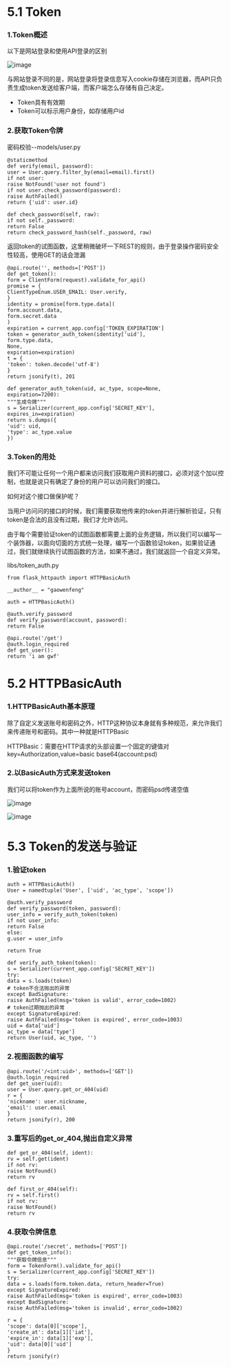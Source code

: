 # 5.1 Token

### 1.Token概述

以下是网站登录和使用API登录的区别


![image](http://upload-images.jianshu.io/upload_images/14597179-16de41d674064a75?imageMogr2/auto-orient/strip%7CimageView2/2/w/1240) 


与网站登录不同的是，网站登录将登录信息写入cookie存储在浏览器，而API只负责生成token发送给客户端，而客户端怎么存储有自己决定。

*   Token具有有效期
*   Token可以标示用户身份，如存储用户id

### 2.获取Token令牌

密码校验--models/user.py

```
@staticmethod
def verify(email, password):
user = User.query.filter_by(email=email).first()
if not user:
raise NotFound('user not found')
if not user.check_password(password):
raise AuthFailed()
return {'uid': user.id}

def check_password(self, raw):
if not self._password:
return False
return check_password_hash(self._password, raw)
```
返回token的试图函数，这里稍微破坏一下REST的规则，由于登录操作密码安全性较高，使用GET的话会泄漏
```
@api.route('', methods=['POST'])
def get_token():
form = ClientForm(request).validate_for_api()
promise = {
ClientTypeEnum.USER_EMAIL: User.verify,
}
identity = promise[form.type.data](
form.account.data,
form.secret.data
)
expiration = current_app.config['TOKEN_EXPIRATION']
token = generator_auth_token(identity['uid'],
form.type.data,
None,
expiration=expiration)
t = {
'token': token.decode('utf-8')
}
return jsonify(t), 201

def generator_auth_token(uid, ac_type, scope=None,
expiration=7200):
"""生成令牌"""
s = Serializer(current_app.config['SECRET_KEY'],
expires_in=expiration)
return s.dumps({
'uid': uid,
'type': ac_type.value
})
```
### 3.Token的用处

我们不可能让任何一个用户都来访问我们获取用户资料的接口，必须对这个加以控制，也就是说只有确定了身份的用户可以访问我们的接口。

如何对这个接口做保护呢？

当用户访问问的接口的时候，我们需要获取他传来的token并进行解析验证，只有token是合法的且没有过期，我们才允许访问。

由于每个需要验证token的试图函数都需要上面的业务逻辑，所以我们可以编写一个装饰器，以面向切面的方式统一处理，编写一个函数验证token，如果验证通过，我们就继续执行试图函数的方法，如果不通过，我们就返回一个自定义异常。

libs/token_auth.py

```
from flask_httpauth import HTTPBasicAuth

__author__ = "gaowenfeng"

auth = HTTPBasicAuth()

@auth.verify_password
def verify_password(account, password):
return False
```
```
@api.route('/get')
@auth.login_required
def get_user():
return 'i am gwf'
```

# 5.2 HTTPBasicAuth

### 1.HTTPBasicAuth基本原理

除了自定义发送账号和密码之外，HTTP这种协议本身就有多种规范，来允许我们来传递账号和密码。其中一种就是HTTPBasic

HTTPBasic：需要在HTTP请求的头部设置一个固定的键值对key=Authorization,value=basic base64(account:psd)

### 2.以BasicAuth方式来发送token

我们可以将token作为上面所说的账号account，而密码psd传递空值


![image](http://upload-images.jianshu.io/upload_images/14597179-a2e70aff0db906a6?imageMogr2/auto-orient/strip%7CimageView2/2/w/1240) 





![image](http://upload-images.jianshu.io/upload_images/14597179-3cd26baf973aba35?imageMogr2/auto-orient/strip%7CimageView2/2/w/1240) 




# 5.3 Token的发送与验证

### 1.验证token

```
auth = HTTPBasicAuth()
User = namedtuple('User', ['uid', 'ac_type', 'scope'])

@auth.verify_password
def verify_password(token, password):
user_info = verify_auth_token(token)
if not user_info:
return False
else:
g.user = user_info

return True

def verify_auth_token(token):
s = Serializer(current_app.config['SECRET_KEY'])
try:
data = s.loads(token)
# token不合法抛出的异常
except BadSignature:
raise AuthFailed(msg='token is valid', error_code=1002)
# token过期抛出的异常
except SignatureExpired:
raise AuthFailed(msg='token is expired', error_code=1003)
uid = data['uid']
ac_type = data['type']
return User(uid, ac_type, '')
```
### 2.视图函数的编写
```
@api.route('/<int:uid>', methods=['GET'])
@auth.login_required
def get_user(uid):
user = User.query.get_or_404(uid)
r = {
'nickname': user.nickname,
'email': user.email
}
return jsonify(r), 200
```
### 3.重写后的get_or_404,抛出自定义异常
```
def get_or_404(self, ident):
rv = self.get(ident)
if not rv:
raise NotFound()
return rv

def first_or_404(self):
rv = self.first()
if not rv:
raise NotFound()
return rv
```
### 4.获取令牌信息
```
@api.route('/secret', methods=['POST'])
def get_token_info():
"""获取令牌信息"""
form = TokenForm().validate_for_api()
s = Serializer(current_app.config['SECRET_KEY'])
try:
data = s.loads(form.token.data, return_header=True)
except SignatureExpired:
raise AuthFailed(msg='token is expired', error_code=1003)
except BadSignature:
raise AuthFailed(msg='token is invalid', error_code=1002)

r = {
'scope': data[0]['scope'],
'create_at': data[1]['iat'],
'expire_in': data[1]['exp'],
'uid': data[0]['uid']
}
return jsonify(r)
```
